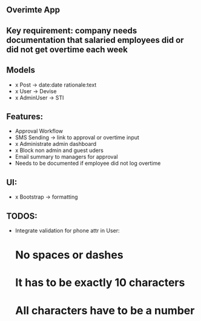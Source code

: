 ## Overimte App

## Key requirement: company needs documentation that salaried employees did or did not get overtime each week

## Models
- x Post -> date:date rationale:text
- x User -> Devise
- x AdminUser -> STI

## Features:
- Approval Workflow
- SMS Sending -> link to approval or overtime input
- x Administrate admin dashboard
- x Block non admin and guest uders
- Email summary to managers for approval
- Needs to be documented if employee did not log overtime

## UI:
- x Bootstrap -> formatting

## TODOS:
- Integrate validation for phone attr in User:
    # No spaces or dashes 
    # It has to be exactly 10 characters 
    # All characters have to be a number
